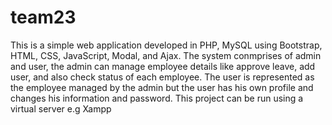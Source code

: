 # team23
This is a simple web application developed in PHP, MySQL using Bootstrap, HTML, CSS, JavaScript, Modal, and Ajax. The system conmprises  of admin and user, the admin can manage employee details like approve leave, add user, and also check status of each employee. The user is represented as the employee managed by the admin but the user has his own profile and changes his information and password.
This project can be run using a virtual server e.g Xampp
